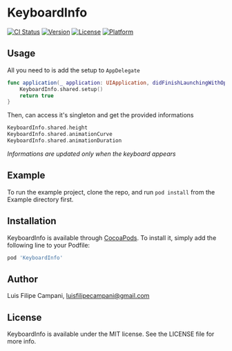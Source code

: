 # KeyboardInfo

[![CI Status](http://img.shields.io/travis/luis.silva@ilegra.com/KeyboardInfo.svg?style=flat)](https://travis-ci.org/luis.silva@ilegra.com/KeyboardInfo)
[![Version](https://img.shields.io/cocoapods/v/KeyboardInfo.svg?style=flat)](http://cocoapods.org/pods/KeyboardInfo)
[![License](https://img.shields.io/cocoapods/l/KeyboardInfo.svg?style=flat)](http://cocoapods.org/pods/KeyboardInfo)
[![Platform](https://img.shields.io/cocoapods/p/KeyboardInfo.svg?style=flat)](http://cocoapods.org/pods/KeyboardInfo)

## Usage

All you need to is add the setup to `AppDelegate`
```swift
func application(_ application: UIApplication, didFinishLaunchingWithOptions launchOptions: [UIApplicationLaunchOptionsKey: Any]?) -> Bool {
    KeyboardInfo.shared.setup()
    return true
}
```

Then, can access it's singleton and get the provided informations
```swift
KeyboardInfo.shared.height
KeyboardInfo.shared.animationCurve
KeyboardInfo.shared.animationDuration
```
*Informations are updated only when the keyboard appears*
## Example

To run the example project, clone the repo, and run `pod install` from the Example directory first.

## Installation

KeyboardInfo is available through [CocoaPods](http://cocoapods.org). To install
it, simply add the following line to your Podfile:

```ruby
pod 'KeyboardInfo'
```

## Author

Luis Filipe Campani, luisfilipecampani@gmail.com

## License

KeyboardInfo is available under the MIT license. See the LICENSE file for more info.
